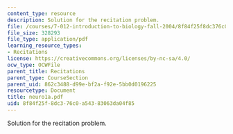 ```yaml
---
content_type: resource
description: Solution for the recitation problem.
file: /courses/7-012-introduction-to-biology-fall-2004/8f84f25f8dc376c0a54383063da04f85_neuro1a.pdf
file_size: 328293
file_type: application/pdf
learning_resource_types:
- Recitations
license: https://creativecommons.org/licenses/by-nc-sa/4.0/
ocw_type: OCWFile
parent_title: Recitations
parent_type: CourseSection
parent_uid: 862c3488-d99e-bf2a-f92e-5bb0d0196225
resourcetype: Document
title: neuro1a.pdf
uid: 8f84f25f-8dc3-76c0-a543-83063da04f85
---
```

Solution for the recitation problem.